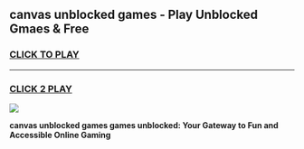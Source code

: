 
## canvas unblocked games - Play Unblocked Gmaes & Free
<h3>
<a href="https://news.freeplayer.one?title=canvas_unblocked_games&ref=23F">CLICK TO PLAY</a></h3>
<hr>

<h3>
<a href="https://news.freeplayer.one?title=canvas_unblocked_games&ref=23F">CLICK 2 PLAY</a>
  
</h3>

<a href="https://news.freeplayer.one?title=canvas_unblocked_games&ref=23F/"><img src="https://clearcache.store/games.png"></a>


**canvas unblocked games games unblocked: Your Gateway to Fun and Accessible Online Gaming**
